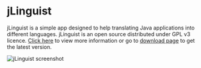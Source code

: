 # jLinguist

jLinguist is a simple app designed to help translating Java applications into different languages. jLinguist is an open source distributed under GPL v3 licence. [Click here](https://ankalag0n.github.io/jLinguist/) to view more information or go to [download page](https://github.com/ankalag0n/jLinguist/releases/latest) to get the latest version.

![jLinguist screenshot](https://ankalag0n.github.io/jLinguist/assets/editor.png)